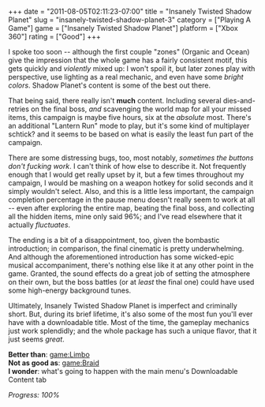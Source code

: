 +++
date = "2011-08-05T02:11:23-07:00"
title = "Insanely Twisted Shadow Planet"
slug = "insanely-twisted-shadow-planet-3"
category = ["Playing A Game"]
game = ["Insanely Twisted Shadow Planet"]
platform = ["Xbox 360"]
rating = ["Good"]
+++

I spoke too soon -- although the first couple "zones" (Organic and Ocean) give the impression that the whole game has a fairly consistent motif, this gets quickly and <i>violently</i> mixed up: I won't spoil it, but later zones play with perspective, use lighting as a real mechanic, and even have some <i>bright colors</i>.  Shadow Planet's content is some of the best out there.

That being said, there really isn't <b>much</b> content.  Including several dies-and-retries on the final boss, <i>and</i> scavenging the world map for all your missed items, this campaign is maybe five hours, six at the <i>absolute</i> most.  There's an additional "Lantern Run" mode to play, but it's some kind of multiplayer schtick? and it seems to be based on what is easily the least fun part of the campaign.

There are some distressing bugs, too, most notably, <i>sometimes the buttons don't fucking work</i>.  I can't think of how else to describe it.  Not frequently enough that I would get really upset by it, but a few times throughout my campaign, I would be mashing on a weapon hotkey for solid seconds and it simply wouldn't select.  Also, and this is a little less important, the campaign completion percentage in the pause menu doesn't really seem to work at all -- even after exploring the entire map, beating the final boss, and collecting all the hidden items, mine only said 96\%; and I've read elsewhere that it actually <i>fluctuates</i>.

The ending is a bit of a disappointment, too, given the bombastic introduction; in comparison, the final cinematic is pretty underwhelming.  And although the aforementioned introduction has some wicked-epic musical accompaniment, there's nothing else like it at any other point in the game.  Granted, the sound effects do a great job of setting the atmosphere on their own, but the boss battles (or at <i>least</i> the final one) could have used some high-energy background tunes.

Ultimately, Insanely Twisted Shadow Planet is imperfect and criminally short.  But, during its brief lifetime, it's also some of the most fun you'll ever have with a downloadable title.  Most of the time, the gameplay mechanics just work splendidly; and the whole package has such a unique flavor, that it just seems <i>great</i>.

<b>Better than</b>: <game:Limbo>  
<b>Not as good as</b>: <game:Braid>  
<b>I wonder</b>: what's going to happen with the main menu's Downloadable Content tab

<i>Progress: 100\%</i>